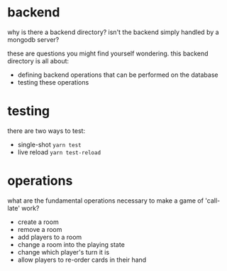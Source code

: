 # backend
why is there a backend directory? isn't the backend simply handled by a mongodb server?

these are questions you might find yourself wondering. this backend directory is all about:
* defining backend operations that can be performed on the database
* testing these operations

# testing
there are two ways to test:
* single-shot ```yarn test```
* live reload ```yarn test-reload```

# operations
what are the fundamental operations necessary to make a game of 'call-late' work?
* create a room
* remove a room
* add players to a room
* change a room into the playing state
* change which player's turn it is
* allow players to re-order cards in their hand
